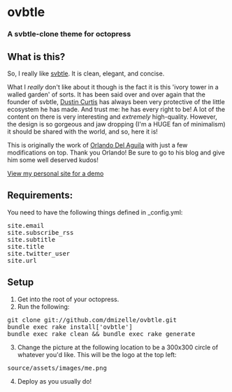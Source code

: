# ovbtle
### A svbtle-clone theme for octopress

## What is this?
So, I really like [svbtle](http://svbtle.com). It is clean, elegant, and concise.

What I *really* don't like about it though is the fact it is this 'ivory tower 
in a walled garden' of sorts. It has been said over and over again that the 
founder of svbtle, [Dustin Curtis](http://dcurt.is/) has always been very
protective of the little ecosystem he has made. And trust me: he has every right
to be! A lot of the content on there is very interesting and *extremely*
high-quality. However, the design is so gorgeous and jaw dropping (I'm a HUGE
fan of minimalism) it should be shared with the world, and so, here it is!

This is originally the work of [Orlando Del
Aguila](http://orlando.delagui.la/code/2013/03/10/svbtle-theme-for-jekyll.html) with just a few
modifications on top. Thank you Orlando! Be sure to go to his blog and give him
some well deserved kudos!

[View my personal site for a demo](http://devon.so)

## Requirements:
You need to have the following things defined in _config.yml:

<pre>
site.email
site.subscribe_rss
site.subtitle
site.title
site.twitter_user
site.url
</pre>

## Setup
1. Get into the root of your octopress.
2. Run the following:
<pre>
git clone git://github.com/dmizelle/ovbtle.git
bundle exec rake install['ovbtle']
bundle exec rake clean && bundle exec rake generate
</pre>
3. Change the picture at the following location to be a 300x300 circle of whatever you'd like. This will be the logo at the top left:
<pre>
source/assets/images/me.png
</pre>
4. Deploy as you usually do!
